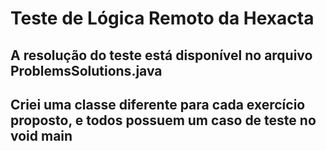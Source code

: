 # Teste de Lógica Remoto da Hexacta

## A resolução do teste está disponível no arquivo ProblemsSolutions.java
## Criei uma classe diferente para cada exercício proposto, e todos possuem um caso de teste no void main
